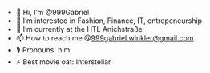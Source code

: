 - 👋 Hi, I’m @999Gabriel
- 👀 I’m interested in Fashion, Finance, IT, entrepeneurship
- 🌱 I’m currently at the HTL Anichstraße
- 📫 How to reach me @999gabriel.winkler@gmail.com
- 🎙️ Pronouns: him
- ⚡ Best movie oat: Interstellar

<!---
999Gabriel/999Gabriel is a ✨ special ✨ repository because its `README.md` (this file) appears on your GitHub profile.
You can click the Preview link to take a look at your changes.
--->
